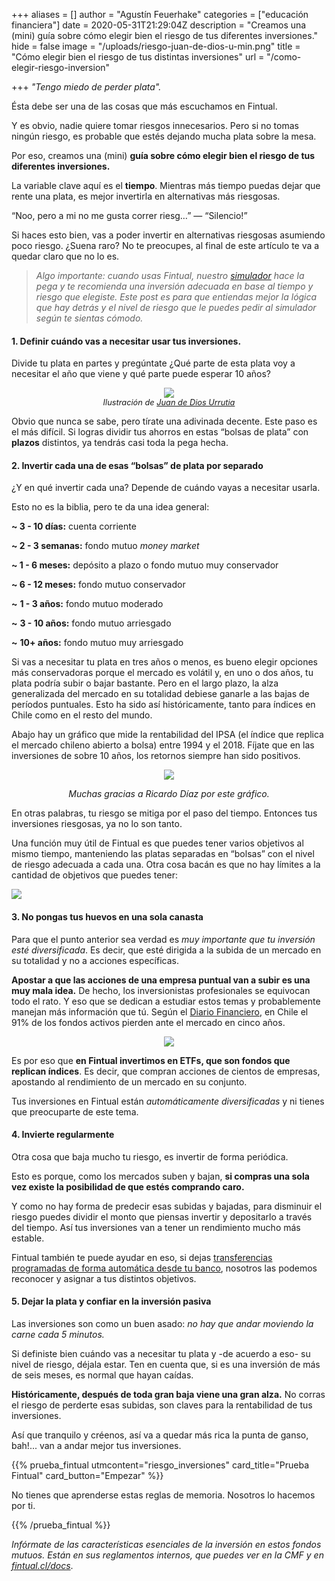 +++
aliases = []
author = "Agustín Feuerhake"
categories = ["educación financiera"]
date = 2020-05-31T21:29:04Z
description = "Creamos una (mini) guía sobre cómo elegir bien el riesgo de tus diferentes inversiones."
hide = false
image = "/uploads/riesgo-juan-de-dios-u-min.png"
title = "Cómo elegir bien el riesgo de tus distintas inversiones"
url = "/como-elegir-riesgo-inversion"

+++
_"Tengo miedo de perder plata"._

Ésta debe ser una de las cosas que más escuchamos en Fintual.

Y es obvio, nadie quiere tomar riesgos innecesarios. Pero si no tomas ningún riesgo, es probable que estés dejando mucha plata sobre la mesa.

Por eso, creamos una (mini) **guía sobre cómo elegir bien el riesgo de tus diferentes inversiones.**

La variable clave aquí es el **tiempo**. Mientras más tiempo puedas dejar que rente una plata, es mejor invertirla en alternativas más riesgosas.

“Noo, pero a mi no me gusta correr riesg…” — “Silencio!”

Si haces esto bien, vas a poder invertir en alternativas riesgosas asumiendo poco riesgo. ¿Suena raro? No te preocupes, al final de este artículo te va a quedar claro que no lo es.

> _Algo importante: cuando usas Fintual, nuestro_ [_simulador_](https://fintual.cl/?utm_source=edu&utm_medium=edu&utm_campaign=conversion&utm_content=edu+elegir+bien+riesgo+inversion-279) _hace la pega y te recomienda una inversión adecuada en base al tiempo y riesgo que elegiste. Este post es para que entiendas mejor la lógica que hay detrás y el nivel de riesgo que le puedes pedir al simulador según te sientas cómodo._

#### **1. Definir cuándo vas a necesitar usar tus inversiones.**

Divide tu plata en partes y pregúntate ¿Qué parte de esta plata voy a necesitar el año que viene y qué parte puede esperar 10 años?

<div style="text-align:center">
<figure>
<img src="/uploads/riesgo-juan-de-dios-u-min.png">
<figcaption style="display:block;text-align:center;font-size:.8rem"><i>Ilustración de <a target="_blank" href="https://www.behance.net/JuandeDiosUrrutia">Juan de Dios Urrutia</a></i></figcaption>
</figure>
</div>

Obvio que nunca se sabe, pero tírate una adivinada decente. Este paso es el más difícil. Si logras dividir tus ahorros en estas “bolsas de plata” con **plazos** distintos, ya tendrás casi toda la pega hecha.

#### **2. Invertir cada una de esas “bolsas” de plata por separado**

¿Y en qué invertir cada una? Depende de cuándo vayas a necesitar usarla.

Esto no es la biblia, pero te da una idea general:

**\~ 3 - 10 días:** cuenta corriente

**\~ 2 - 3 semanas:** fondo mutuo _money market_

**\~ 1 - 6 meses:** depósito a plazo o fondo mutuo muy conservador

**\~ 6 - 12 meses:** fondo mutuo conservador

**\~** **1 - 3 años:** fondo mutuo moderado

**\~** **3 - 10 años:** fondo mutuo arriesgado

**\~** **10+ años:** fondo mutuo muy arriesgado

Si vas a necesitar tu plata en tres años o menos, es bueno elegir opciones más conservadoras porque el mercado es volátil y, en uno o dos años, tu plata podría subir o bajar bastante. Pero en el largo plazo, la alza generalizada del mercado en su totalidad debiese ganarle a las bajas de períodos puntuales. Esto ha sido así históricamente, tanto para índices en Chile como en el resto del mundo.

Abajo hay un gráfico que mide la rentabilidad del IPSA (el índice que replica el mercado chileno abierto a bolsa) entre 1994 y el 2018. Fíjate que en las inversiones de sobre 10 años, los retornos siempre han sido positivos.

<div style="text-align:center">

<figure>

<img src="/uploads/ipsa evolucion.png">

<em> Muchas gracias a Ricardo Díaz por este gráfico. </em>

</figure>

</div>

En otras palabras, tu riesgo se mitiga por el paso del tiempo. Entonces tus inversiones riesgosas, ya no lo son tanto.

Una función muy útil de Fintual es que puedes tener varios objetivos al mismo tiempo, manteniendo las platas separadas en “bolsas” con el nivel de riesgo adecuada a cada una. Otra cosa bacán es que no hay límites a la cantidad de objetivos que puedes tener:

![](/uploads/phone-goals@2x-min.png)

#### **3. No pongas tus huevos en una sola canasta**

Para que el punto anterior sea verdad es _muy importante que tu inversión esté diversificada_. Es decir, que esté dirigida a la subida de un mercado en su totalidad y no a acciones específicas.

**Apostar a que las acciones de una empresa puntual van a subir es una muy mala idea.** De hecho, los inversionistas profesionales se equivocan todo el rato. Y eso que se dedican a estudiar estos temas y probablemente manejan más información que tú. Según el [Diario Financiero](https://www.df.cl/noticias/mercados/mercados-en-accion/en-chile-91-de-los-fondos-activos-pierden-ante-el-mercado-en-cinco-anos/2018-10-26/193752.html), en Chile el 91% de los fondos activos pierden ante el mercado en cinco años.

<div style="text-align:center">
<figure>
<img src="/uploads/Funny eggs funny eggs_d05bbb_5813754-1.jpg">
</figure>
</div>

Es por eso que **en Fintual invertimos en ETFs, que son fondos que replican índices**. Es decir, que compran acciones de cientos de empresas, apostando al rendimiento de un mercado en su conjunto.

Tus inversiones en Fintual están _automáticamente diversificadas_ y ni tienes que preocuparte de este tema.

#### **4. Invierte regularmente**

Otra cosa que baja mucho tu riesgo, es invertir de forma periódica.

Esto es porque, como los mercados suben y bajan, **si compras una sola vez existe la posibilidad de que estés comprando caro.**

Y como no hay forma de predecir esas subidas y bajadas, para disminuir el riesgo puedes dividir el monto que piensas invertir y depositarlo a través del tiempo. Así tus inversiones van a tener un rendimiento mucho más estable.

Fintual también te puede ayudar en eso, si dejas [transferencias programadas de forma automática desde tu banco](https://edu.fintual.cl/como-programar-una-transferencia-mensual-en-el-banco-bci/), nosotros las podemos reconocer y asignar a tus distintos objetivos.

#### **5. Dejar la plata y confiar en la inversión pasiva**

Las inversiones son como un buen asado: _no hay que andar moviendo la carne cada 5 minutos._

Si definiste bien cuándo vas a necesitar tu plata y -de acuerdo a eso- su nivel de riesgo, déjala estar. Ten en cuenta que, si es una inversión de más de seis meses, es normal que hayan caídas.

**Históricamente, después de toda gran baja viene una gran alza.** No corras el riesgo de perderte esas subidas, son claves para la rentabilidad de tus inversiones.

Así que tranquilo y créenos, así va a quedar más rica la punta de ganso, bah!... van a andar mejor tus inversiones.

{{% prueba_fintual
utmcontent="riesgo_inversiones"
card_title="Prueba Fintual"
card_button="Empezar" %}}

No tienes que aprenderse estas reglas de memoria. Nosotros lo hacemos por ti.

{{% /prueba_fintual %}}

_Infórmate de las características esenciales de la inversión en estos fondos mutuos. Están en sus reglamentos internos, que puedes ver en la CMF y en_ [_fintual.cl/docs_](http://fintual.cl/docs).